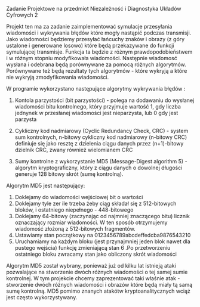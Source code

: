 Zadanie Projektowe na przedmiot Niezależność i Diagnostyka Układów Cyfrowych 2

Projekt ten ma za zadanie zaimplementować symulacje przesyłania wiadomości i wykrywania błędów które mogły nastąpić podczas transmisji.
Jako wiadomości będziemy przesyłać łańcuchy znaków i obrazy (z góry ustalone i generowane losowo) które będą przekazywane do funkcji symulującej transmisje. Funkcja ta będzie z różnym prawdopodobieństwem i w różnym stopniu modyfikowała wiadomości. Następnie wiadomosć wysłana i odebrana będą porównywane za pomocą różnych algorytmów. Porównywane też będą rezultaty tych algorytmów - które wykryją a które nie wykryją zmodyfikowania wiadomości.

W programie wykorzystano następujące algorytmy wykrywania błędów :

1. Kontola parzystości (bit parzystości) - polega na dodawaniu do wysłanej wiadomości bitu kontrolnego, który przyjmuje wartość 1, gdy liczba jednynek w przesłanej wiadomości jest nieparzysta, lub 0 gdy jest parzysta
                                           
2. Cykliczny kod nadmiarowy (Cyclic Redundancy Check, CRC) - system sum kontrolnych, n-bitowy cykliczny kod nadmiarowy (n-bitowy CRC) definiuje się jako resztę z dzielenia ciągu danych przez (n+1)-bitowy dzielnik CRC, zwany również wielomianem CRC

3. Sumy kontrolne z wykorzystanie MD5 (Message-Digest algorithm 5) - algorytm kryptograficzny, który z ciągu danych o dowolnej długości generuje 128 bitowy skrót (sumę kontrolną). 

Algorytm MD5 jest następujący:

  1. Doklejamy do wiadomości wejściowej bit o wartości 
  2. Doklejamy tyle zer ile trzeba żeby ciąg składał się z 512-bitowych bloków, i ostatniego niepełnego - 448-bitowego
  3. Doklejamy 64-bitowy (zaczynając od najmniej znaczącego bitu) licznik oznaczający rozmiar wiadomości. W ten sposób otrzymujemy              wiadomość złożoną z 512-bitowych fragmentów.
  4. Ustawiamy stan początkowy na 0123456789abcdeffedcba9876543210
  5. Uruchamiamy na każdym bloku (jest przynajmniej jeden blok nawet dla pustego wejścia) funkcję zmieniającą stan
  6 .Po przetworzeniu ostatniego bloku zwracamy stan jako obliczony skrót wiadomości

Algorytm MD5 został wybrany, ponieważ już od kilku lat istnieją ataki pozwalające na stworzenie dwóch różnych wiadomości o tej samej sumie kontrolnej. W tym projekcie chcemy zaprezentować taki właśnie atak - stworzenie dwóch różnych wiadomości i obrazów które będą miały tą samą sumę kontrolną. MD5 pomimo znanych atakótw kryptoanalitycznych wciąż jest często wykorzystywany.
